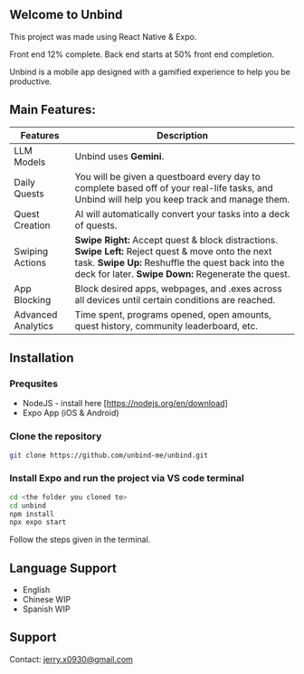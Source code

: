## Welcome to Unbind

This project was made using React Native & Expo.

Front end 12% complete.
Back end starts at 50% front end completion.

Unbind is a mobile app designed with a gamified experience to help you be productive.

## Main Features:

| Features           | Description                                                                                                                                                                                                       |
| ------------------ | ----------------------------------------------------------------------------------------------------------------------------------------------------------------------------------------------------------------- |
| LLM Models         | Unbind uses **Gemini**.                                                                                                                                                                                           |
| Daily Quests       | You will be given a questboard every day to complete based off of your real-life tasks, and Unbind will help you keep track and manage them.                                                                      |
| Quest Creation     | AI will automatically convert your tasks into a deck of quests.                                                                                                                                                   |
| Swiping Actions    | **Swipe Right:** Accept quest & block distractions. **Swipe Left:** Reject quest & move onto the next task. **Swipe Up:** Reshuffle the quest back into the deck for later. **Swipe Down:** Regenerate the quest. |
| App Blocking       | Block desired apps, webpages, and .exes across all devices until certain conditions are reached.                                                                                                                  |
| Advanced Analytics | Time spent, programs opened, open amounts, quest history, community leaderboard, etc.                                                                                                                             |

## Installation

### Prequsites

- NodeJS - install here [https://nodejs.org/en/download]
- Expo App (iOS & Android)

### Clone the repository

```bash
git clone https://github.com/unbind-me/unbind.git
```

### Install Expo and run the project via VS code terminal

```bash
cd <the folder you cloned to>
cd unbind
npm install
npx expo start
```

Follow the steps given in the terminal.

## Language Support

- English
- Chinese WIP
- Spanish WIP

## Support

Contact: jerry.x0930@gmail.com
